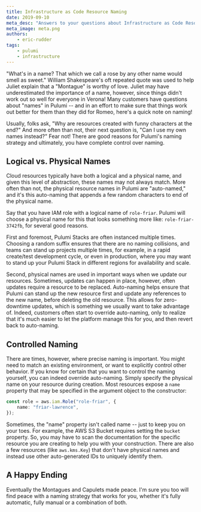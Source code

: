 ```yaml
---
title: Infrastructure as Code Resource Naming
date: 2019-09-10
meta_desc: "Answers to your questions about Infrastructure as Code Resource Naming."
meta_image: meta.png
authors:
    - eric-rudder
tags:
    - pulumi
    - infrastructure
---
```


"What's in a name? That which we call a rose by any other name would smell as sweet."  William Shakespeare's oft repeated quote was used to help Juliet explain that a "Montague" is worthy of love.  Juliet may have underestimated the importance of a name, however, since things didn't work out so well for everyone in Verona!  Many customers have questions about "names" in Pulumi -- and in an effort to make sure that things work out better for them than they did for Romeo, here's a quick note on naming!

<!--more-->

Usually, folks ask, "Why are resources created with funny characters at the end?"  And more often than not, their next question is, "Can I use my own names instead?"  Fear not!  There are good reasons for Pulumi's naming strategy and ultimately, you have complete control over naming.

## Logical vs. Physical Names

Cloud resources typically have both a logical and a physical name, and given this level of abstraction, these names may not always match.  More often than not, the physical resource names in Pulumi are "auto-named," and it's this auto-naming that appends a few random characters to end of the physical name.

Say that you have IAM role with a logical name of `role-friar`.  Pulumi will choose a physical name for this that looks something more like: `role-friar-3742fb`, for several good reasons.

First and foremost, Pulumi Stacks are often instanced multiple times.  Choosing a random suffix ensures that there are no naming collisions, and teams can stand up projects multiple times, for example, in a rapid create/test development cycle, or even in production, where you may want to stand up your Pulumi Stack in different regions for availability and scale.

Second, physical names are used in important ways when we update our resources.  Sometimes, updates can happen in place, however, often updates require a resource to be replaced.  Auto-naming helps ensure that Pulumi can stand up the new resource first and update any references to the new name, before deleting the old resource.  This allows for zero-downtime updates, which is something we usually want to take advantage of.  Indeed, customers often start to override auto-naming, only to realize that it's much easier to let the platform manage this for you, and then revert back to auto-naming.

## Controlled Naming

There are times, however, where precise naming is important.  You might need to match an existing environment, or want to explicitly control other behavior.  If you know for certain that you want to control the naming yourself, you can indeed override auto-naming.  Simply specify the physical name on your resource during creation. Most resources expose a `name` property that may be specified in the argument object to the constructor:

```typescript
const role = aws.iam.Role("role-friar", {
    name: "friar-lawrence",
});
```

Sometimes, the "name" property isn't called name -- just to keep you on your toes.  For example, the AWS S3 Bucket requires setting the `bucket` property.  So, you may have to scan the documentation for the specific resource you are creating to help you with your construction.  There are also a few resources (like `aws.kms.Key`) that don't have physical names and instead use other auto-generated IDs to uniquely identify them.

## A Happy Ending

Eventually the Montagues and Capulets made peace.  I'm sure you too will find peace with a naming strategy that works for you, whether it's fully automatic, fully manual or a combination of both.
